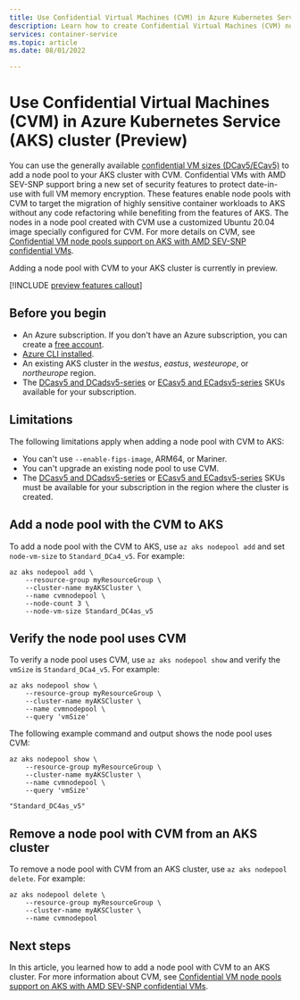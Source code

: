 ```yaml
---
title: Use Confidential Virtual Machines (CVM) in Azure Kubernetes Service (AKS) (Preview)
description: Learn how to create Confidential Virtual Machines (CVM) node pools with Azure Kubernetes Service (AKS)
services: container-service
ms.topic: article
ms.date: 08/01/2022

---
```


# Use Confidential Virtual Machines (CVM) in Azure Kubernetes Service (AKS) cluster (Preview)

You can use the generally available [confidential VM sizes (DCav5/ECav5)][cvm-announce] to add a node pool to your AKS cluster with CVM. Confidential VMs with AMD SEV-SNP support bring a new set of security features to protect date-in-use with full VM memory encryption. These features enable node pools with CVM to target the migration of highly sensitive container workloads to AKS without any code refactoring while benefiting from the features of AKS. The nodes in a node pool created with CVM use a customized Ubuntu 20.04 image specially configured for CVM. For more details on CVM, see [Confidential VM node pools support on AKS with AMD SEV-SNP confidential VMs][cvm].

Adding a node pool with CVM to your AKS cluster is currently in preview.

[!INCLUDE [preview features callout](./includes/preview/preview-callout.md)]

## Before you begin

- An Azure subscription. If you don't have an Azure subscription, you can create a [free account](https://azure.microsoft.com/free).
- [Azure CLI installed](/cli/azure/install-azure-cli).
- An existing AKS cluster in the *westus*, *eastus*, *westeurope*, or *northeurope* region.
- The [DCasv5 and DCadsv5-series][cvm-subs-dc] or [ECasv5 and ECadsv5-series][cvm-subs-ec] SKUs available for your subscription.

## Limitations

The following limitations apply when adding a node pool with CVM to AKS:

- You can't use `--enable-fips-image`, ARM64, or Mariner.
- You can't upgrade an existing node pool to use CVM.
- The [DCasv5 and DCadsv5-series][cvm-subs-dc] or [ECasv5 and ECadsv5-series][cvm-subs-ec] SKUs must be available for your subscription in the region where the cluster is created.

## Add a node pool with the CVM to AKS

To add a node pool with the CVM to AKS, use `az aks nodepool add` and set `node-vm-size` to `Standard_DCa4_v5`. For example:

```azurecli-interactive
az aks nodepool add \
    --resource-group myResourceGroup \
    --cluster-name myAKSCluster \
    --name cvmnodepool \
    --node-count 3 \
    --node-vm-size Standard_DC4as_v5 
```

## Verify the node pool uses CVM

To verify a node pool uses CVM, use `az aks nodepool show` and verify the `vmSize` is `Standard_DCa4_v5`. For example:

```azurecli-interactive
az aks nodepool show \
    --resource-group myResourceGroup \
    --cluster-name myAKSCluster \
    --name cvmnodepool \
    --query 'vmSize'
```

The following example command and output shows the node pool uses CVM:

```output
az aks nodepool show \
    --resource-group myResourceGroup \
    --cluster-name myAKSCluster \
    --name cvmnodepool \
    --query 'vmSize'

"Standard_DC4as_v5"
```

## Remove a node pool with CVM from an AKS cluster

To remove a node pool with CVM from an AKS cluster, use `az aks nodepool delete`. For example:

```azurecli-interactive
az aks nodepool delete \
    --resource-group myResourceGroup \
    --cluster-name myAKSCluster \
    --name cvmnodepool
```

## Next steps

In this article, you learned how to add a node pool with CVM to an AKS cluster. For more information about CVM, see [Confidential VM node pools support on AKS with AMD SEV-SNP confidential VMs][cvm].

<!-- LINKS - Internal -->
[cvm]: ../confidential-computing/confidential-node-pool-aks.md
[cvm-announce]: https://techcommunity.microsoft.com/t5/azure-confidential-computing/azure-confidential-vms-using-sev-snp-dcasv5-ecasv5-are-now/ba-p/3573747
[cvm-subs-dc]: ../virtual-machines/dcasv5-dcadsv5-series.md
[cvm-subs-ec]: ../virtual-machines/ecasv5-ecadsv5-series.md
